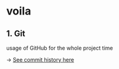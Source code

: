 # voila

## 1. Git
usage of GitHub for the whole project time

&rarr; [See commit history here](https://github.com/VelvetFractal/voila/commits)
